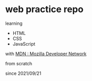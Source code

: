 # web practice repo

learning
- HTML
- CSS
- JavaScript

with [MDN : Mozilla Developer Network](https://developer.mozilla.org/ja/)

from scratch

since 2021/09/21
